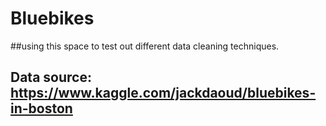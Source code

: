 # Bluebikes

##using this space to test out different data cleaning techniques.

## Data source: https://www.kaggle.com/jackdaoud/bluebikes-in-boston
